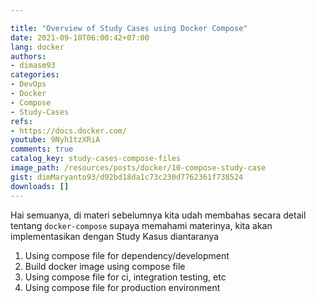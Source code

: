 ```yaml
---

title: "Overview of Study Cases using Docker Compose"
date: 2021-09-10T06:00:42+07:00
lang: docker
authors:
- dimasm93
categories:
- DevOps
- Docker
- Compose
- Study-Cases
refs: 
- https://docs.docker.com/
youtube: 9Nyh1tzXRiA
comments: true
catalog_key: study-cases-compose-files
image_path: /resources/posts/docker/10-compose-study-case
gist: dimMaryanto93/d92bd18da1c73c230d7762361f738524
downloads: []
---
```


Hai semuanya, di materi sebelumnya kita udah membahas secara detail tentang `docker-compose` supaya memahami materinya, kita akan implementasikan dengan Study Kasus diantaranya

1. Using compose file for dependency/development
2. Build docker image using compose file
3. Using compose file for ci, integration testing, etc
4. Using compose file for production environment